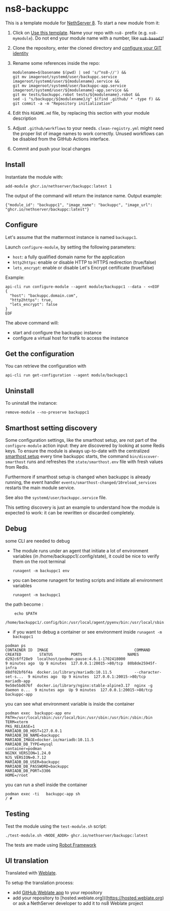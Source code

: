 # ns8-backuppc

This is a template module for [NethServer 8](https://github.com/NethServer/ns8-core).
To start a new module from it:

1. Click on [Use this template](https://github.com/NethServer/ns8-backuppc/generate).
   Name your repo with `ns8-` prefix (e.g. `ns8-mymodule`). 
   Do not end your module name with a number, like ~~`ns8-baaad2`~~!

1. Clone the repository, enter the cloned directory and
   [configure your GIT identity](https://git-scm.com/book/en/v2/Getting-Started-First-Time-Git-Setup#_your_identity)

1. Rename some references inside the repo:
   ```
   modulename=$(basename $(pwd) | sed 's/^ns8-//') &&
   git mv imageroot/systemd/user/backuppc.service imageroot/systemd/user/${modulename}.service &&
   git mv imageroot/systemd/user/backuppc-app.service imageroot/systemd/user/${modulename}-app.service && 
   git mv tests/backuppc.robot tests/${modulename}.robot &&
   sed -i "s/backuppc/${modulename}/g" $(find .github/ * -type f) &&
   git commit -a -m "Repository initialization"
   ```

1. Edit this `README.md` file, by replacing this section with your module
   description

1. Adjust `.github/workflows` to your needs. `clean-registry.yml` might
   need the proper list of image names to work correctly. Unused workflows
   can be disabled from the GitHub Actions interface.

1. Commit and push your local changes

## Install

Instantiate the module with:

    add-module ghcr.io/nethserver/backuppc:latest 1

The output of the command will return the instance name.
Output example:

    {"module_id": "backuppc1", "image_name": "backuppc", "image_url": "ghcr.io/nethserver/backuppc:latest"}

## Configure

Let's assume that the mattermost instance is named `backuppc1`.

Launch `configure-module`, by setting the following parameters:
- `host`: a fully qualified domain name for the application
- `http2https`: enable or disable HTTP to HTTPS redirection (true/false)
- `lets_encrypt`: enable or disable Let's Encrypt certificate (true/false)


Example:

```
api-cli run configure-module --agent module/backuppc1 --data - <<EOF
{
  "host": "backuppc.domain.com",
  "http2https": true,
  "lets_encrypt": false
}
EOF
```

The above command will:
- start and configure the backuppc instance
- configure a virtual host for trafik to access the instance

## Get the configuration
You can retrieve the configuration with

```
api-cli run get-configuration --agent module/backuppc1
```

## Uninstall

To uninstall the instance:

    remove-module --no-preserve backuppc1

## Smarthost setting discovery

Some configuration settings, like the smarthost setup, are not part of the
`configure-module` action input: they are discovered by looking at some
Redis keys.  To ensure the module is always up-to-date with the
centralized [smarthost
setup](https://nethserver.github.io/ns8-core/core/smarthost/) every time
backuppc starts, the command `bin/discover-smarthost` runs and refreshes
the `state/smarthost.env` file with fresh values from Redis.

Furthermore if smarthost setup is changed when backuppc is already
running, the event handler `events/smarthost-changed/10reload_services`
restarts the main module service.

See also the `systemd/user/backuppc.service` file.

This setting discovery is just an example to understand how the module is
expected to work: it can be rewritten or discarded completely.

## Debug

some CLI are needed to debug

- The module runs under an agent that initiate a lot of environment variables (in /home/backuppc1/.config/state), it could be nice to verify them
on the root terminal

    `runagent -m backuppc1 env`

- you can become runagent for testing scripts and initiate all environment variables
  
    `runagent -m backuppc1`

 the path become : 
```
    echo $PATH
    /home/backuppc1/.config/bin:/usr/local/agent/pyenv/bin:/usr/local/sbin:/usr/local/bin:/usr/sbin:/usr/bin:/usr/
```

- if you want to debug a container or see environment inside
 `runagent -m backuppc1`
 ```
podman ps
CONTAINER ID  IMAGE                                      COMMAND               CREATED        STATUS        PORTS                    NAMES
d292c6ff28e9  localhost/podman-pause:4.6.1-1702418000                          9 minutes ago  Up 9 minutes  127.0.0.1:20015->80/tcp  80b8de25945f-infra
d8df02bf6f4a  docker.io/library/mariadb:10.11.5          --character-set-s...  9 minutes ago  Up 9 minutes  127.0.0.1:20015->80/tcp  mariadb-app
9e58e5bd676f  docker.io/library/nginx:stable-alpine3.17  nginx -g daemon o...  9 minutes ago  Up 9 minutes  127.0.0.1:20015->80/tcp  backuppc-app
```

you can see what environment variable is inside the container
```
podman exec  backuppc-app env
PATH=/usr/local/sbin:/usr/local/bin:/usr/sbin:/usr/bin:/sbin:/bin
TERM=xterm
PKG_RELEASE=1
MARIADB_DB_HOST=127.0.0.1
MARIADB_DB_NAME=backuppc
MARIADB_IMAGE=docker.io/mariadb:10.11.5
MARIADB_DB_TYPE=mysql
container=podman
NGINX_VERSION=1.24.0
NJS_VERSION=0.7.12
MARIADB_DB_USER=backuppc
MARIADB_DB_PASSWORD=backuppc
MARIADB_DB_PORT=3306
HOME=/root
```

you can run a shell inside the container

```
podman exec -ti   backuppc-app sh
/ # 
```
## Testing

Test the module using the `test-module.sh` script:


    ./test-module.sh <NODE_ADDR> ghcr.io/nethserver/backuppc:latest

The tests are made using [Robot Framework](https://robotframework.org/)

## UI translation

Translated with [Weblate](https://hosted.weblate.org/projects/ns8/).

To setup the translation process:

- add [GitHub Weblate app](https://docs.weblate.org/en/latest/admin/continuous.html#github-setup) to your repository
- add your repository to [hosted.weblate.org]((https://hosted.weblate.org) or ask a NethServer developer to add it to ns8 Weblate project

